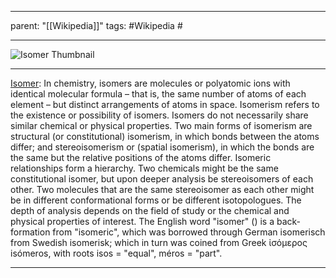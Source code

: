 
---
parent: "[[Wikipedia]]"
tags:
	#Wikipedia
	#
	
---

![Isomer Thumbnail](https://upload.wikimedia.org/wikipedia/commons/0/04/Isomerism.svg)

---

[Isomer](https://en.wikipedia.org/wiki/Isomer): In chemistry, isomers are molecules or polyatomic ions with identical molecular formula – that is, the same number of atoms of each element – but distinct arrangements of atoms in space. Isomerism refers to the existence or possibility of isomers.
Isomers do not necessarily share similar chemical or physical properties. Two main forms of isomerism are structural (or constitutional) isomerism, in which bonds between the atoms differ; and stereoisomerism or (spatial isomerism), in which the bonds are the same but the relative positions of the atoms differ.
Isomeric relationships form a hierarchy. Two chemicals might be the same constitutional isomer, but upon deeper analysis be stereoisomers of each other. Two molecules that are the same stereoisomer as each other might be in different conformational forms or be different isotopologues. The depth of analysis depends on the field of study or the chemical and physical properties of interest.
The English word "isomer" () is a back-formation from "isomeric", which was borrowed through German isomerisch from Swedish isomerisk; which in turn was coined from Greek ἰσόμερoς isómeros, with roots isos = "equal", méros = "part".

---


